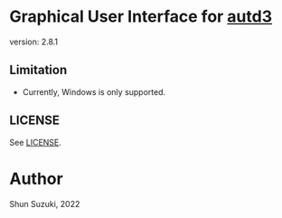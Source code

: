 # Graphical User Interface for [autd3](https://github.com/shinolab/autd3)

version: 2.8.1

## Limitation

* Currently, Windows is only supported.

## LICENSE

See [LICENSE](./LICENSE).

# Author

Shun Suzuki, 2022
